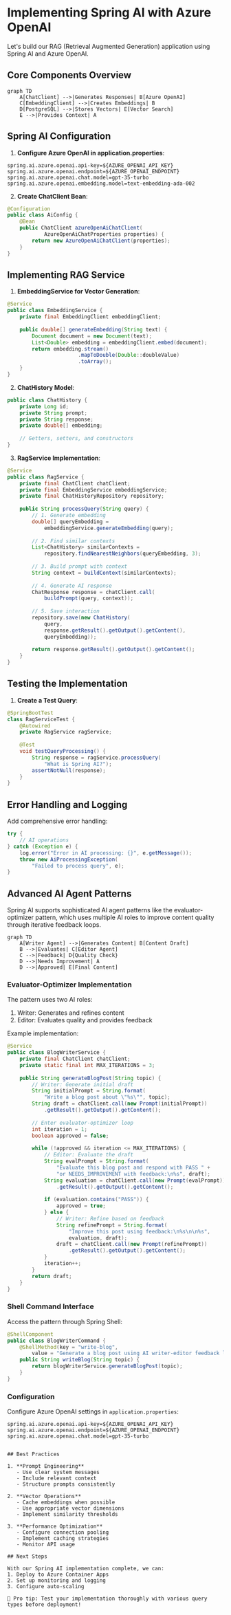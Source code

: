 # Implementing Spring AI with Azure OpenAI

Let's build our RAG (Retrieval Augmented Generation) application using Spring AI and Azure OpenAI.

## Core Components Overview

```mermaid
graph TD
    A[ChatClient] -->|Generates Responses| B[Azure OpenAI]
    C[EmbeddingClient] -->|Creates Embeddings| B
    D[PostgreSQL] -->|Stores Vectors| E[Vector Search]
    E -->|Provides Context| A
```

## Spring AI Configuration

1. **Configure Azure OpenAI in application.properties**:
```properties
spring.ai.azure.openai.api-key=${AZURE_OPENAI_API_KEY}
spring.ai.azure.openai.endpoint=${AZURE_OPENAI_ENDPOINT}
spring.ai.azure.openai.chat.model=gpt-35-turbo
spring.ai.azure.openai.embedding.model=text-embedding-ada-002
```

2. **Create ChatClient Bean**:
```java
@Configuration
public class AiConfig {
    @Bean
    public ChatClient azureOpenAiChatClient(
            AzureOpenAiChatProperties properties) {
        return new AzureOpenAiChatClient(properties);
    }
}
```

## Implementing RAG Service

1. **EmbeddingService for Vector Generation**:
```java
@Service
public class EmbeddingService {
    private final EmbeddingClient embeddingClient;
    
    public double[] generateEmbedding(String text) {
        Document document = new Document(text);
        List<Double> embedding = embeddingClient.embed(document);
        return embedding.stream()
                       .mapToDouble(Double::doubleValue)
                       .toArray();
    }
}
```

2. **ChatHistory Model**:
```java
public class ChatHistory {
    private Long id;
    private String prompt;
    private String response;
    private double[] embedding;
    
    // Getters, setters, and constructors
}
```

3. **RagService Implementation**:
```java
@Service
public class RagService {
    private final ChatClient chatClient;
    private final EmbeddingService embeddingService;
    private final ChatHistoryRepository repository;
    
    public String processQuery(String query) {
        // 1. Generate embedding
        double[] queryEmbedding = 
            embeddingService.generateEmbedding(query);
        
        // 2. Find similar contexts
        List<ChatHistory> similarContexts = 
            repository.findNearestNeighbors(queryEmbedding, 3);
        
        // 3. Build prompt with context
        String context = buildContext(similarContexts);
        
        // 4. Generate AI response
        ChatResponse response = chatClient.call(
            buildPrompt(query, context));
        
        // 5. Save interaction
        repository.save(new ChatHistory(
            query, 
            response.getResult().getOutput().getContent(), 
            queryEmbedding));
            
        return response.getResult().getOutput().getContent();
    }
}
```

## Testing the Implementation

1. **Create a Test Query**:
```java
@SpringBootTest
class RagServiceTest {
    @Autowired
    private RagService ragService;
    
    @Test
    void testQueryProcessing() {
        String response = ragService.processQuery(
            "What is Spring AI?");
        assertNotNull(response);
    }
}
```

## Error Handling and Logging

Add comprehensive error handling:
```java
try {
    // AI operations
} catch (Exception e) {
    log.error("Error in AI processing: {}", e.getMessage());
    throw new AiProcessingException(
        "Failed to process query", e);
}
```

## Advanced AI Agent Patterns

Spring AI supports sophisticated AI agent patterns like the evaluator-optimizer pattern, which uses multiple AI roles to improve content quality through iterative feedback loops.

```mermaid
graph TD
    A[Writer Agent] -->|Generates Content| B[Content Draft]
    B -->|Evaluates| C[Editor Agent]
    C -->|Feedback| D{Quality Check}
    D -->|Needs Improvement| A
    D -->|Approved| E[Final Content]
```

### Evaluator-Optimizer Implementation

The pattern uses two AI roles:
1. Writer: Generates and refines content
2. Editor: Evaluates quality and provides feedback

Example implementation:
```java
@Service
public class BlogWriterService {
    private final ChatClient chatClient;
    private static final int MAX_ITERATIONS = 3;
    
    public String generateBlogPost(String topic) {
        // Writer: Generate initial draft
        String initialPrompt = String.format(
            "Write a blog post about \"%s\"", topic);
        String draft = chatClient.call(new Prompt(initialPrompt))
            .getResult().getOutput().getContent();
            
        // Enter evaluator-optimizer loop
        int iteration = 1;
        boolean approved = false;
        
        while (!approved && iteration <= MAX_ITERATIONS) {
            // Editor: Evaluate the draft
            String evalPrompt = String.format(
                "Evaluate this blog post and respond with PASS " +
                "or NEEDS_IMPROVEMENT with feedback:\n%s", draft);
            String evaluation = chatClient.call(new Prompt(evalPrompt))
                .getResult().getOutput().getContent();
                
            if (evaluation.contains("PASS")) {
                approved = true;
            } else {
                // Writer: Refine based on feedback
                String refinePrompt = String.format(
                    "Improve this post using feedback:\n%s\n\n%s",
                    evaluation, draft);
                draft = chatClient.call(new Prompt(refinePrompt))
                    .getResult().getOutput().getContent();
            }
            iteration++;
        }
        return draft;
    }
}
```

### Shell Command Interface

Access the pattern through Spring Shell:
```java
@ShellComponent
public class BlogWriterCommand {
    @ShellMethod(key = "write-blog",
        value = "Generate a blog post using AI writer-editor feedback loop")
    public String writeBlog(String topic) {
        return blogWriterService.generateBlogPost(topic);
    }
}
```

### Configuration

Configure Azure OpenAI settings in `application.properties`:
```properties
spring.ai.azure.openai.api-key=${AZURE_OPENAI_API_KEY}
spring.ai.azure.openai.endpoint=${AZURE_OPENAI_ENDPOINT}
spring.ai.azure.openai.chat.model=gpt-35-turbo
```
```

## Best Practices

1. **Prompt Engineering**
   - Use clear system messages
   - Include relevant context
   - Structure prompts consistently

2. **Vector Operations**
   - Cache embeddings when possible
   - Use appropriate vector dimensions
   - Implement similarity thresholds

3. **Performance Optimization**
   - Configure connection pooling
   - Implement caching strategies
   - Monitor API usage

## Next Steps

With our Spring AI implementation complete, we can:
1. Deploy to Azure Container Apps
2. Set up monitoring and logging
3. Configure auto-scaling

🚀 Pro tip: Test your implementation thoroughly with various query types before deployment!
